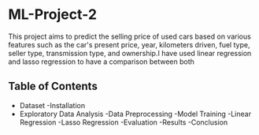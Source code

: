 # ML-Project-2

This project aims to predict the selling price of used cars based on various features such as the car's present price, year, kilometers driven, fuel type, seller type, transmission type, and ownership.I have used linear regression and lasso regression to have a comparison between both

## Table of Contents

- Dataset
-Installation
- Exploratory Data Analysis
-Data Preprocessing
-Model Training
-Linear Regression
-Lasso Regression
-Evaluation
-Results
-Conclusion

